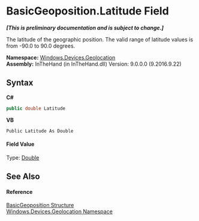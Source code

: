 # BasicGeoposition.Latitude Field
 _**\[This is preliminary documentation and is subject to change.\]**_

The latitude of the geographic position. The valid range of latitude values is from -90.0 to 90.0 degrees.

**Namespace:**&nbsp;<a href="N_Windows_Devices_Geolocation">Windows.Devices.Geolocation</a><br />**Assembly:**&nbsp;InTheHand (in InTheHand.dll) Version: 9.0.0.0 (9.2016.9.22)

## Syntax

**C#**<br />
``` C#
public double Latitude
```

**VB**<br />
``` VB
Public Latitude As Double
```


#### Field Value
Type: <a href="http://msdn2.microsoft.com/en-us/library/643eft0t" target="_blank">Double</a>

## See Also


#### Reference
<a href="T_Windows_Devices_Geolocation_BasicGeoposition">BasicGeoposition Structure</a><br /><a href="N_Windows_Devices_Geolocation">Windows.Devices.Geolocation Namespace</a><br />